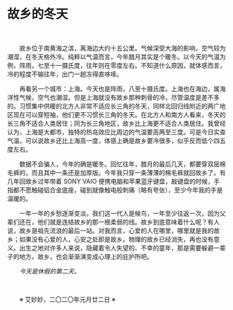 # 故乡的冬天

&emsp;&emsp;

&emsp;&emsp;故乡位于南黄海之滨，离海边大约十五公里。气候深受大海的影响，空气较为潮湿，在冬天格外冷。纯粹以气温而言，今年腊月其实是个暖冬。以今天的气温为例，阵雨，七至十一摄氏度，往年则在零度左右。不知道什么原因，就体感而言，冷的程度不输往年，出门一趟冻得直哆嗦。

&emsp;&emsp;再看另一个城市：上海。今天也是阵雨，八至十摄氏度。上海也在海边，属海洋性气候，空气也潮湿。但是上海就没有故乡那种刺骨的冷，尽管温度是差不多的。习惯集中供暖的北方人非常不适应长三角的冬天，同样北回归线附近的两广地区现在可以穿短袖，他们更不习惯长三角的冬天。在北方人和南方人看来，冬天的长三角不适合人类居住；同为长三角地区，故乡比上海更不适合人类居住。我曾经认为，上海是大都市，独特的热岛效应比周边的气温要高两至三度。可是今日实查气温，可以说故乡还比上海高一度，体感上确是故乡要冷很多，似乎反而低个四五度左右。

&emsp;&emsp;数据不会骗人，今年的确是暖冬。回忆往年，腊月的最后几天，都要穿双层棉毛裤的，而且其中一条还是加厚版。今年我只穿一条薄薄的棉毛裤就回故乡了。有几年回故乡过年带着 SONY VAIO 便携电脑和苹果蓝牙键盘，敲键盘的时候，手指都不愿触碰铝合金底座，碰到就像触电般刺痛（略有夸张），至少今年我的手是温暖的。

&emsp;&emsp;一年一年的乡愁逐渐变淡。我们这一代人是候鸟，一年至少往返一次，因为父辈们还在，他们就是连结故乡的那一根柔弱的线。故乡到底意味着什么呢？有人说，故乡是祖先流浪的最后一站。对我而言，心爱的人在哪里，哪里就是我的故乡；如果没有心爱的人，心安之处即是故乡。物理的故乡已经消失，再也没有意义。出生之地对许多人来说，隐藏着令人失望的、不幸的童年，那是需要躲避一辈子的地方。故乡，也会渐渐演变成心理上的庇护所吧。

&emsp;&emsp;*今天是休假的第二天。*

&emsp;&emsp;

&emsp;&emsp;※ 艾妙妙，二〇二〇年元月廿二日 ※